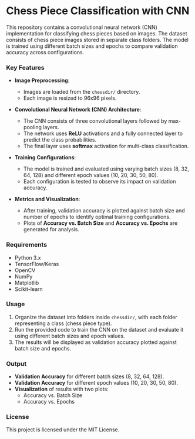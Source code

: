# Chess Piece Classification with CNN

This repository contains a convolutional neural network (CNN) implementation for classifying chess pieces based on images. The dataset consists of chess piece images stored in separate class folders. The model is trained using different batch sizes and epochs to compare validation accuracy across configurations.

### Key Features
- **Image Preprocessing**:
  - Images are loaded from the `chessdir/` directory.
  - Each image is resized to 96x96 pixels.
  
- **Convolutional Neural Network (CNN) Architecture**:
  - The CNN consists of three convolutional layers followed by max-pooling layers.
  - The network uses **ReLU** activations and a fully connected layer to predict the class probabilities.
  - The final layer uses **softmax** activation for multi-class classification.

- **Training Configurations**:
  - The model is trained and evaluated using varying batch sizes (8, 32, 64, 128) and different epoch values (10, 20, 30, 50, 80).
  - Each configuration is tested to observe its impact on validation accuracy.

- **Metrics and Visualization**:
  - After training, validation accuracy is plotted against batch size and number of epochs to identify optimal training configurations.
  - Plots of **Accuracy vs. Batch Size** and **Accuracy vs. Epochs** are generated for analysis.

### Requirements
- Python 3.x
- TensorFlow/Keras
- OpenCV
- NumPy
- Matplotlib
- Scikit-learn

### Usage
1. Organize the dataset into folders inside `chessdir/`, with each folder representing a class (chess piece type).
2. Run the provided code to train the CNN on the dataset and evaluate it using different batch sizes and epoch values.
3. The results will be displayed as validation accuracy plotted against batch size and epochs.

### Output
- **Validation Accuracy** for different batch sizes (8, 32, 64, 128).
- **Validation Accuracy** for different epoch values (10, 20, 30, 50, 80).
- **Visualization** of results with two plots:
  - Accuracy vs. Batch Size
  - Accuracy vs. Epochs

### License
This project is licensed under the MIT License.
